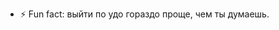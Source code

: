 - ⚡ Fun fact: выйти по удо гораздо проще, чем ты думаешь.

<!---
Alexandr4002/Alexandr4002 is a ✨ special ✨ repository because its `README.md` (this file) appears on your GitHub profile.
You can click the Preview link to take a look at your changes.
--->
